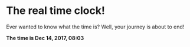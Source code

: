 # The real time clock!

Ever wanted to know what the time is? Well, your journey is about to end!

**The time is Dec 14, 2017, 08:03**